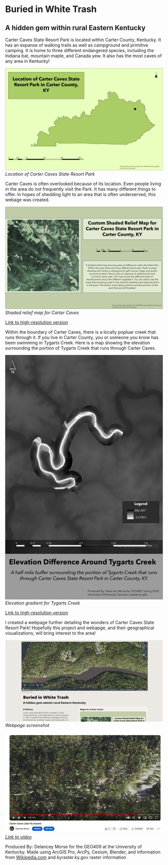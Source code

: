 # Buried in White Trash
## A hidden gem within rural Eastern Kentucky

Carter Caves State Resort Park is located within Carter County, Kentucky. It has an expanse of walking trails as well as campground and primitive camping. It is home to three different endangered species, including the Indiana bat, mountain maple, and Canada yew. It also has the most caves of any area in Kentucky! 

![Location of Carter Caves State Resort Park](location.jpg)     
*Location of Carter Caves State Resort Park*

Carter Caves is often overlooked because of its location. Even people living in the area do not frequently visit the Park. It has many different things to offer. In hopes of shedding light to an area that is often underserved, this webage was created. 

![Shaded relief map for Carter Caves](Shaded.jpg)     
*Shaded relief map for Carter Caves*

[Link to high-resolution version](Shaded.pdf)

Within the boundary of Carter Caves, there is a locally popluar creek that runs through it. If you live in Carter County, you or someone you know has been swimming in Tygarts Creek. Here is a map showing the elevation surrounding the portion of Tygarts Creek that runs through Carter Caves. 

![Elevation for Tygarts Creek](TCelev.jpg)     
*Elevation gradient for Tygarts Creek*

[Link to high-resolution version](TCelev.pdf)  

I created a webpage further detailing the wonders of Carter Caves State Resort Park! Hopefully this project and webapge, and their geographical visualizations, will bring interest to the area!

![Screenshot of the webpage](webpage.jpg)     
*Webpage screenshot*

![Screenshot of Youtube video](video.jpg)
[*Link to video*](https://www.youtube.com/watch?v=sCwGhlEWhLQ)

Produced By: Delancey Morse for the GEO409 at the University of Kentucky. Made using ArcGIS Pro, ArcPy, Cesium, Blender, and information from [Wikipedia.com](https://en.wikipedia.org/wiki/Carter_Caves_State_Resort_Park) and  kyraster.ky.gov raster information